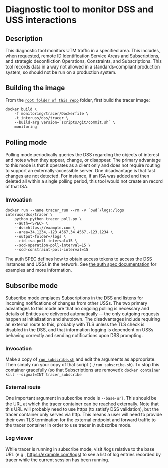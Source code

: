 # Diagnostic tool to monitor DSS and USS interactions

## Description
This diagnostic tool monitors UTM traffic in a specified area.  This includes,
when requested, remote ID Identification Service Areas and Subscriptions, and
strategic deconfliction Operations, Constraints, and Subscriptions.  This tool
records data in a way not allowed in a standards-compliant production system, so
should not be run on a production system.

## Building the image
From the [`root folder of this repo`](../..) folder, first build the tracer
image:

```shell script
docker build \
    -f monitoring/tracer/Dockerfile \
    -t interuss/dss/tracer \
    --build-arg version=`scripts/git/commit.sh` \
    monitoring
```

## Polling mode
Polling mode periodically queries the DSS regarding the objects of interest and
notes when they appear, change, or disappear.  The primary advantage to this
mode is that it operates as a client only and does not require routing to
support an externally-accessible server.  One disadvantage is that fast changes
are not detected.  For instance, if an ISA was added and then deleted all within
a single polling period, this tool would not create an record of that ISA.

### Invocation
```shell script
docker run --name tracer_run --rm -v `pwd`/logs:/logs interuss/dss/tracer \
    python python tracer_poll.py \
    --auth=<SPEC> \
    --dss=https://example.com \
    --area=34.1234,-123.4567,34.4567,-123.1234 \
    --output-folder=/logs \
    --rid-isa-poll-interval=15 \
    --scd-operation-poll-interval=15 \
    --scd-constraint-poll-interval=15
```

The auth SPEC defines how to obtain access tokens to access the DSS instances
and USSs in the network. See
[the auth spec documentation](../monitorlib/README.md#Auth_specs) for examples
and more information.

## Subscribe mode
Subscribe mode emplaces Subscriptions in the DSS and listens for incoming
notifications of changes from other USSs.  The two primary advantages to this
mode are that no ongoing polling is necessary and details of Entities are
delivered automatically -- the only outgoing requests happen at initialization
and shutdown.  The disadvantages include requiring an external route to this,
probably with TLS unless the TLS check is disabled in the DSS, and that
information logging is dependent on USSs behaving correctly and sending
notifications upon DSS prompting.

### Invocation
Make a copy of [`run_subscribe.sh`](run_subscribe.sh) and edit the arguments as
appropriate.  Then simply run your copy of that script (`./run_subscribe.sh`).
To stop this container gracefully (so that Subscriptions are removed):
`docker container kill --signal=INT tracer_subscribe`

### External route
One important argument in subscribe mode is `--base-url`.  This should be the
URL at which the tracer container can be reached externally.  Note that this URL
will probably need to use https (to satisfy DSS validation), but the tracer
container only serves via http.  This means a user will need to provide their
own TLS termination for the external endpoint and forward traffic to the tracer
container in order to use tracer in subscribe mode.

### Log viewer
While tracer is running in subscribe mode, visit /logs relative to the base URL
(e.g., https://example.com/logs) to see a list of log entries recorded by tracer
while the current session has been running.
